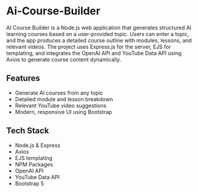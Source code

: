 # Ai-Course-Builder

AI Course Builder is a Node.js web application that generates structured AI learning courses based on a user-provided topic. Users can enter a topic, and the app produces a detailed course outline with modules, lessons, and relevant videos. The project uses Express.js for the server, EJS for templating, and integrates the OpenAI API and YouTube Data API using Axios to generate course content dynamically.

## Features
- Generate AI courses from any topic
- Detailed module and lesson breakdown
- Relevant YouTube video suggestions
- Modern, responsive UI using Bootstrap

## Tech Stack
- Node.js & Express
- Axios
- EJS templating
- NPM Packages
- OpenAI API
- YouTube Data API
- Bootstrap 5
